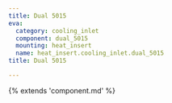```yaml
---
title: Dual 5015
eva:
  category: cooling_inlet
  component: dual_5015
  mounting: heat_insert
  name: heat_insert.cooling_inlet.dual_5015
title: Dual 5015

---
```


{% extends 'component.md' %}